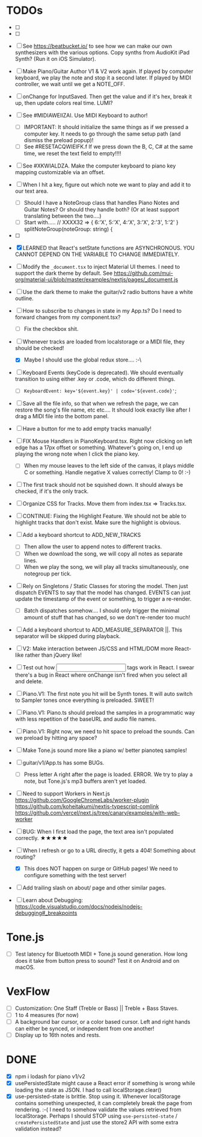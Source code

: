 # TODOs

-   [ ]
-   [ ]

-   [ ] See https://beatbucket.io/ to see how we can make our own synthesizers with the various options. Copy synths from AudioKit iPad Synth? (Run it on iOS Simulator).
-   [ ] Make Piano/Guitar Author V1 & V2 work again. If played by computer keyboard, we play the note and stop it a second later. If played by MIDI controller, we wait until we get a NOTE_OFF.
-   [ ] onChange for InputSaved. Then get the value and if it's hex, break it up, then update colors real time.
        LUMI?
-   [ ] See #MIDIAWEIIZAI. Use MIDI Keyboard to author!
    -   [ ] IMPORTANT: It should initialize the same things as if we pressed a computer key. It needs to go through the same setup path (and dismiss the preload popup)!
    -   [ ] See #RESETACQWIEIFK.f If we press down the B, C, C# at the same time, we reset the text field to empty!!!!
-   [ ] See #XKWIALDZA. Make the computer keyboard to piano key mapping customizable via an offset.
-   [ ] When I hit a key, figure out which note we want to play and add it to our text area.
    -   [ ] Should I have a NoteGroup class that handles Piano Notes and Guitar Notes? Or should they handle both? (Or at least support translating between the two....)
    -   [ ] Start with..... // XXXX32 => { 6:'X', 5:'X', 4:'X', 3:'X', 2:'3', 1:'2' } splitNoteGroup(noteGroup: string) {
-   [ ]
-   [x] LEARNED that React's setState functions are ASYNCHRONOUS. YOU CANNOT DEPEND ON THE VARIABLE TO CHANGE IMMEDIATELY.
-   [ ] Modify the `_document.tsx` to inject Material UI themes. I need to support the dark theme by default. See https://github.com/mui-org/material-ui/blob/master/examples/nextjs/pages/_document.js
-   [ ] Use the dark theme to make the guitar/v2 radio buttons have a white outline.
-   [ ] How to subscribe to changes in state in my App.ts? Do I need to forward changes from my component.tsx?
    -   [ ] Fix the checkbox shit.
-   [ ] Whenever tracks are loaded from localstorage or a MIDI file, they should be checked!
    -   [x] Maybe I should use the global redux store.... :-\
-   [ ] Keyboard Events (keyCode is deprecated). We should eventually transition to using either .key or .code, which do different things.
    -   [ ] `KeyboardEvent: key='${event.key}' | code='${event.code}'`;
-   [ ] Save all the file info, so that when we refresh the page, we can restore the song's file name, etc etc.... It should look exactly like after I drag a MIDI file into the bottom panel.
-   [ ] Have a button for me to add empty tracks manually!
-   [ ] FIX Mouse Handlers in PianoKeyboard.tsx. Right now clicking on left edge has a 17px offset or something. Whatever's going on, I end up playing the wrong note when I click the piano key.
    -   [ ] When my mouse leaves to the left side of the canvas, it plays middle C or something. Handle negative X values correctly! Clamp to 0! :-)
-   [ ] The first track should not be squished down. It should always be checked, if it's the only track.
-   [ ] Organize CSS for Tracks. Move them from index.tsx => Tracks.tsx.
-   [ ] CONTINUE: Fixing the Highlight Feature. We should not be able to highlight tracks that don't exist. Make sure the highlight is obvious.
-   [ ] Add a keyboard shortcut to ADD_NEW_TRACKS
    -   [ ] Then allow the user to append notes to different tracks.
    -   [ ] When we download the song, we will copy all notes as separate lines.
    -   [ ] When we play the song, we will play all tracks simultaneously, one notegroup per tick.
-   [ ] Rely on Singletons / Static Classes for storing the model. Then just dispatch EVENTS to say that the model has changed. EVENTS can just update the timestamp of the event or something, to trigger a re-render.
    -   [ ] Batch dispatches somehow.... I should only trigger the minimal amount of stuff that has changed, so we don't re-render too much!
-   [ ] Add a keyboard shortcut to ADD_MEASURE_SEPARATOR ||. This separator will be skipped during playback.
-   [ ] V2: Make interaction between JS/CSS and HTML/DOM more React-like rather than jQuery like!
-   [ ] Test out how <input> tags work in React. I swear there's a bug in React where onChange isn't fired when you select all and delete.
-   [ ] Piano.V1: The first note you hit will be Synth tones. It will auto switch to Sampler tones once everything is preloaded. SWEET!
-   [ ] Piano.V1: Piano.ts should preload the samples in a programmatic way with less repetition of the baseURL and audio file names.
-   [ ] Piano.V1: Right now, we need to hit space to preload the sounds. Can we preload by hitting any space?
-   [ ] Make Tone.js sound more like a piano w/ better pianoteq samples!
-   [ ] guitar/v1/App.ts has some BUGs.
    -   [ ] Press letter A right after the page is loaded. ERROR. We try to play a note, but Tone.js's mp3 buffers aren't yet loaded.
-   [ ] Need to support Workers in Next.js
        https://github.com/GoogleChromeLabs/worker-plugin
        https://github.com/koheitakumi/nextjs-typescript-comlink
        https://github.com/vercel/next.js/tree/canary/examples/with-web-worker
-   [ ] BUG: When I first load the page, the text area isn't populated correctly. ★★★★★
-   [ ] When I refresh or go to a URL directly, it gets a 404! Something about routing?
    -   [x] This does NOT happen on surge or GitHub pages! We need to configure something with the test server!
-   [ ] Add trailing slash on about/ page and other similar pages.
-   [ ] Learn about Debugging: https://code.visualstudio.com/docs/nodejs/nodejs-debugging#_breakpoints

# Tone.js

-   [ ] Test latency for Bluetooth MIDI + Tone.js sound generation. How long does it take from button press to sound? Test it on Android and on macOS.

# VexFlow

-   [ ] Customization: One Staff (Treble or Bass) || Treble + Bass Staves.
-   [ ] 1 to 4 measures (for now)
-   [ ] A background bar cursor, or a color based cursor. Left and right hands can either be synced, or independent from one another!
-   [ ] Display up to 16th notes and rests.

# DONE

-   [x] npm i lodash for piano v1/v2
-   [x] usePersistedState might cause a React error if something is wrong while loading the state as JSON. I had to call localStorage.clear()
-   [x] use-persisted-state is brittle. Stop using it. Whenever localStorage contains something unexpected, it can completely break the page from rendering. :-( I need to somehow validate the values retrieved from localStorage. Perhaps I should STOP using `use-persisted-state` / `createPersistedState` and just use the store2 API with some extra validation instead?
